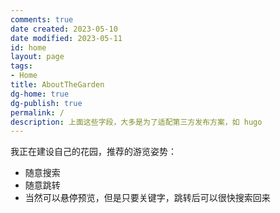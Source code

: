 ```yaml
---
comments: true
date created: 2023-05-10
date modified: 2023-05-11
id: home
layout: page
tags:
- Home
title: AboutTheGarden
dg-home: true
dg-publish: true
permalink: /
description: 上面这些字段，大多是为了适配第三方发布方案，如 hugo
---
```


我正在建设自己的花园，推荐的游览姿势：

- 随意搜索
- 随意跳转
- 当然可以悬停预览，但是只要关键字，跳转后可以很快搜索回来
